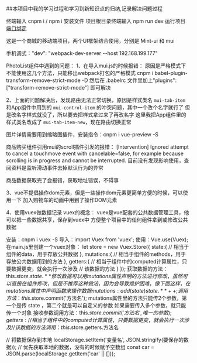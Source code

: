 ##本项目中我的学习过程和学习到新知识点的归纳,记录解决问题过程

终端输入 cnpm i / npm i 安装文件
项目根目录终端输入 npm run dev 运行项目
[端口绑定](http://localhost:3000/)

这是一个商城的移动端项目，两个UI框架结合使用，分别是 Mint-ui 和 mui

手机调式："dev": "webpack-dev-server --host 192.168.199.177"

PhotoList组件中遇到的问题：
1、在导入mui.js的时候报错：
原因是严格模式下不能使用这几个方法，只能移出webpack打包的严格模式
cnpm i babel-plugin-transform-remove-strict-mode -D
然后在 .babelrc 文件里加上"plugins": ["transform-remove-strict-mode"] 即可解决

2、上面的问题解决后，发现路由无法正常切换，原因是样式类名 `mui-tab-item` 和App组件中用到的
`mui-control-item` 的冲突问题，其中一个改个名字就行了
但是改名字样式就没了，所以要去把样式拿过来了再改名字
这里我把App组件里的样式类名改成了 `mui-tab-item-new`，现在路由切换正常

图片详情需要用到缩略图插件，安装指令：cnpm i vue-preview -S

商品购买组件引用mui的scroll插件引发的报错：
[Intervention] Ignored attempt to cancel a touchmove event with cancelable=false, for example because scrolling is in progress and cannot be interrupted.
目前没有发现影响使用，查阅资料是监听滑动事件去掉默认行为的异常

商品数据获取完了会报错，获取地址错误，不碍事

3、vue不提倡操作dom元素，但是一些操作dom元素更简单方便的时候，可以使用一下
加入购物车的动画中用到了操作DOM元素

4、使用vuex做数据记录
vuex的概念：
	vuex是vue配套的公共数据管理工具，他可以把一些数据共享，保存到vuex中
	方便整个项目中的任何组件拿到或修改公共数据
	
安装：cnpm i vuex -S
导入：import Vuex from 'vuex';
使用：Vue.use(Vuex);
在main.js里创建一个vuex对象：
let store = new Vuex.Store({
	state:{
		// 相当于组件的data，用于存放公共数据
	},
	mutations:{
		// 相当于组件的methods，用于存放公共数据用到的方法
	},
	getters:{
		// 相当于组件中的computed计算属性，只要数据更变，就会执行一次涉及
		// 该数据的方法
	}
});
获取数据的方法：this.$store.state.**
修改数据可以用 mutations 属性声明的方法进行修改，虽然可以直接在组件修改，但是
不推荐这种做法，因为会导致维护困难，像下面这样，在mutations属性中声明函数来操作数据
mutations:{
	add(state){
		state.**++;
	}
}
调用方法：this.$store.commit('方法名');
mutations属性里的方法只能传2个参数，第一个是传 state ，第二个就是可以自定义的参数
如果需要传入多个参数，就只能传一个对象
接收参数调用方法：this.$store.commit('方法名',唯一的参数);
getters:{
	// 相当于组件中的computed计算属性，只要数据更变，就会执行一次涉及
	// 该数据的方法
}
调用：this.$store.getters.方法名

// 将数据保存到本地
localStorage.setItem('变量名', JSON.stringify(要保存的数据));
// 优先获取本地的数据，没有的时候赋予空数组
const car = JSON.parse(localStorage.getItem('car' || []));
